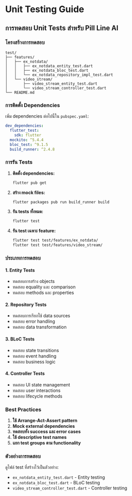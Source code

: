 # Unit Testing Guide

## การทดสอบ Unit Tests สำหรับ Pill Line AI

### โครงสร้างการทดสอบ

```
test/
├── features/
│   ├── ex_notdata/
│   │   ├── ex_notdata_entity_test.dart
│   │   ├── ex_notdata_bloc_test.dart
│   │   └── ex_notdata_repository_impl_test.dart
│   └── video_stream/
│       ├── video_stream_entity_test.dart
│       └── video_stream_controller_test.dart
└── README.md
```

### การติดตั้ง Dependencies

เพิ่ม dependencies ต่อไปนี้ใน `pubspec.yaml`:

```yaml
dev_dependencies:
  flutter_test:
    sdk: flutter
  mockito: ^5.4.4
  bloc_test: ^9.1.5
  build_runner: ^2.4.8
```

### การรัน Tests

1. **ติดตั้ง dependencies:**

   ```bash
   flutter pub get
   ```

2. **สร้าง mock files:**

   ```bash
   flutter packages pub run build_runner build
   ```

3. **รัน tests ทั้งหมด:**

   ```bash
   flutter test
   ```

4. **รัน test เฉพาะ feature:**
   ```bash
   flutter test test/features/ex_notdata/
   flutter test test/features/video_stream/
   ```

### ประเภทการทดสอบ

#### 1. Entity Tests

- ทดสอบการสร้าง objects
- ทดสอบ equality และ comparison
- ทดสอบ methods และ properties

#### 2. Repository Tests

- ทดสอบการเรียกใช้ data sources
- ทดสอบ error handling
- ทดสอบ data transformation

#### 3. BLoC Tests

- ทดสอบ state transitions
- ทดสอบ event handling
- ทดสอบ business logic

#### 4. Controller Tests

- ทดสอบ UI state management
- ทดสอบ user interactions
- ทดสอบ lifecycle methods

### Best Practices

1. **ใช้ Arrange-Act-Assert pattern**
2. **Mock external dependencies**
3. **ทดสอบทั้ง success และ error cases**
4. **ใช้ descriptive test names**
5. **แยก test groups ตาม functionality**

### ตัวอย่างการทดสอบ

ดูไฟล์ test ที่สร้างไว้เป็นตัวอย่าง:

- `ex_notdata_entity_test.dart` - Entity testing
- `ex_notdata_bloc_test.dart` - BLoC testing
- `video_stream_controller_test.dart` - Controller testing
